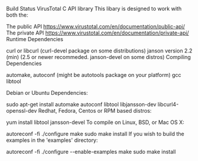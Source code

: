 Build Status
VirusTotal C API library This libary is designed to work with both the:

The public API https://www.virustotal.com/en/documentation/public-api/
The private API https://www.virustotal.com/en/documentation/private-api/
Runtime Dependencies

curl or libcurl (curl-devel package on some distributions)
janson version 2.2 (min) (2.5 or newer recommeded. janson-devel on some distros)
Compiling Dependencies

automake, autoconf (might be autotools package on your platform)
gcc
libtool



Debian or Ubuntu Dependencies:

sudo apt-get install automake autoconf libtool libjansson-dev libcurl4-openssl-dev
Redhat, Fedora, Centos or RPM based distros:

yum install libtool jansson-devel
To compile on Linux, BSD, or Mac OS X:

autoreconf -fi
./configure
make
sudo make install
If you wish to build the examples in the 'examples' directory:

autoreconf -fi
./configure --enable-examples
make
sudo make install
